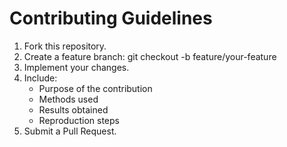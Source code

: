 # Contributing Guidelines
1. Fork this repository.
2. Create a feature branch:
   git checkout -b feature/your-feature
3. Implement your changes.
4. Include:
   - Purpose of the contribution
   - Methods used
   - Results obtained
   - Reproduction steps
5. Submit a Pull Request.

